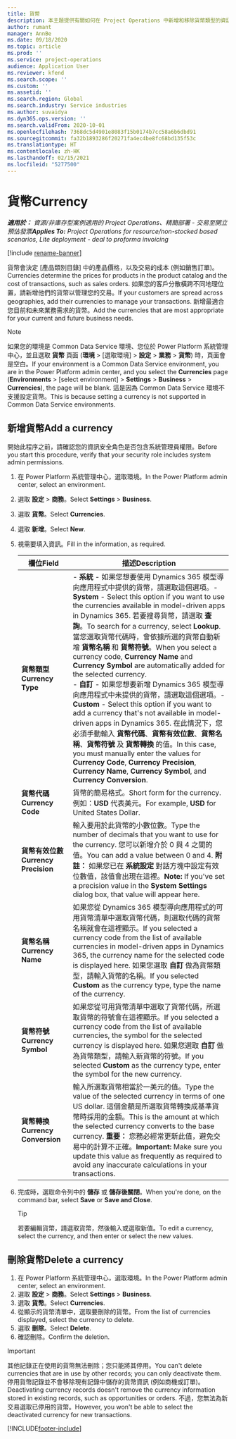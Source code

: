 ```yaml
---
title: 貨幣
description: 本主題提供有關如何在 Project Operations 中新增和移除貨幣類型的資訊。
author: rumant
manager: AnnBe
ms.date: 09/18/2020
ms.topic: article
ms.prod: ''
ms.service: project-operations
audience: Application User
ms.reviewer: kfend
ms.search.scope: ''
ms.custom: ''
ms.assetid: ''
ms.search.region: Global
ms.search.industry: Service industries
ms.author: suvaidya
ms.dyn365.ops.version: ''
ms.search.validFrom: 2020-10-01
ms.openlocfilehash: 7368dc5d4901e8083f15b0174b7cc58a6b6dbd91
ms.sourcegitcommit: fa32b1893286f20271fa4ec4be8fc68bd135f53c
ms.translationtype: HT
ms.contentlocale: zh-HK
ms.lasthandoff: 02/15/2021
ms.locfileid: "5277500"
---
```

# <a name="currency"></a><span data-ttu-id="d33a0-103">貨幣</span><span class="sxs-lookup"><span data-stu-id="d33a0-103">Currency</span></span>

<span data-ttu-id="d33a0-104">_**適用於：** 資源/非庫存型案例適用的 Project Operations、精簡部署 - 交易至開立預估發票_</span><span class="sxs-lookup"><span data-stu-id="d33a0-104">_**Applies To:** Project Operations for resource/non-stocked based scenarios, Lite deployment - deal to proforma invoicing_</span></span>

[!include [rename-banner](~/includes/cc-data-platform-banner.md)]

<span data-ttu-id="d33a0-105">貨幣會決定 [產品類別目錄] 中的產品價格，以及交易的成本 (例如銷售訂單)。</span><span class="sxs-lookup"><span data-stu-id="d33a0-105">Currencies determine the prices for products in the product catalog and the cost of transactions, such as sales orders.</span></span> <span data-ttu-id="d33a0-106">如果您的客戶分散橫跨不同地理位置，請新增他們的貨幣以管理您的交易。</span><span class="sxs-lookup"><span data-stu-id="d33a0-106">If your customers are spread across geographies, add their currencies to manage your transactions.</span></span> <span data-ttu-id="d33a0-107">新增最適合您目前和未來業務需求的貨幣。</span><span class="sxs-lookup"><span data-stu-id="d33a0-107">Add the currencies that are most appropriate for your current and future business needs.</span></span>  

> [!NOTE]
> <span data-ttu-id="d33a0-108">如果您的環境是 Common Data Service 環境、您位於 Power Platform 系統管理中心，並且選取 **貨幣** 頁面 (**環境** > [選取環境] > **設定** > **業務** > **貨幣**) 時，頁面會是空白。</span><span class="sxs-lookup"><span data-stu-id="d33a0-108">If your environment is a Common Data Service environment, you are in the Power Platform admin center, and you select the **Currencies** page (**Environments** > [select environment] > **Settings** > **Business** > **Currencies**), the page will be blank.</span></span> <span data-ttu-id="d33a0-109">這是因為 Common Data Service 環境不支援設定貨幣。</span><span class="sxs-lookup"><span data-stu-id="d33a0-109">This is because setting a currency is not supported in Common Data Service environments.</span></span>

## <a name="add-a-currency"></a><span data-ttu-id="d33a0-110">新增貨幣</span><span class="sxs-lookup"><span data-stu-id="d33a0-110">Add a currency</span></span>  
<span data-ttu-id="d33a0-111">開始此程序之前，請確認您的資訊安全角色是否包含系統管理員權限。</span><span class="sxs-lookup"><span data-stu-id="d33a0-111">Before you start this procedure, verify that your security role includes system admin permissions.</span></span> 

1. <span data-ttu-id="d33a0-112">在 Power Platform 系統管理中心，選取環境。</span><span class="sxs-lookup"><span data-stu-id="d33a0-112">In the Power Platform admin center, select an environment.</span></span> 
2. <span data-ttu-id="d33a0-113">選取 **設定** > **商務**。</span><span class="sxs-lookup"><span data-stu-id="d33a0-113">Select **Settings** > **Business**.</span></span>
3. <span data-ttu-id="d33a0-114">選取 **貨幣**。</span><span class="sxs-lookup"><span data-stu-id="d33a0-114">Select **Currencies**.</span></span>  
4. <span data-ttu-id="d33a0-115">選取 **新增**。</span><span class="sxs-lookup"><span data-stu-id="d33a0-115">Select **New**.</span></span>  
5. <span data-ttu-id="d33a0-116">視需要填入資訊。</span><span class="sxs-lookup"><span data-stu-id="d33a0-116">Fill in the information, as required.</span></span>  


   |          <span data-ttu-id="d33a0-117">欄位</span><span class="sxs-lookup"><span data-stu-id="d33a0-117">Field</span></span>          |                                                                                                                                                                                                                                                                                                                                                                            <span data-ttu-id="d33a0-118">描述</span><span class="sxs-lookup"><span data-stu-id="d33a0-118">Description</span></span>                                                                                                                                                                                                                                                                                                                                                                            |
   |-------------------------|-------------------------------------------------------------------------------------------------------------------------------------------------------------------------------------------------------------------------------------------------------------------------------------------------------------------------------------------------------------------------------------------------------------------------------------------------------------------------------------------------------------------------------------------------------------------------------------------------------------------------------------------------------------------------------------------------------------------------------------------------------------------|
   |    <span data-ttu-id="d33a0-119">**貨幣類型**</span><span class="sxs-lookup"><span data-stu-id="d33a0-119">**Currency Type**</span></span>    | <span data-ttu-id="d33a0-120">- **系統** - 如果您想要使用 Dynamics 365 模型導向應用程式中提供的貨幣，請選取這個選項。</span><span class="sxs-lookup"><span data-stu-id="d33a0-120">- **System** - Select this option if you want to use the currencies available in model-driven apps in Dynamics 365.</span></span> <span data-ttu-id="d33a0-121">若要搜尋貨幣，請選取 **查詢**。</span><span class="sxs-lookup"><span data-stu-id="d33a0-121">To search for a currency,  select **Lookup**.</span></span> <span data-ttu-id="d33a0-122">當您選取貨幣代碼時，會依據所選的貨幣自動新增 **貨幣名稱** 和 **貨幣符號**。</span><span class="sxs-lookup"><span data-stu-id="d33a0-122">When you select a currency code, **Currency Name** and **Currency Symbol** are automatically added for the selected currency.</span></span><br /><span data-ttu-id="d33a0-123">- **自訂** - 如果您想要新增 Dynamics 365 模型導向應用程式中未提供的貨幣，請選取這個選項。</span><span class="sxs-lookup"><span data-stu-id="d33a0-123">- **Custom** - Select this option if you want to add a currency that's not available in model-driven apps in Dynamics 365.</span></span> <span data-ttu-id="d33a0-124">在此情況下，您必須手動輸入 **貨幣代碼**、**貨幣有效位數**、**貨幣名稱**、**貨幣符號** 及 **貨幣轉換** 的值。</span><span class="sxs-lookup"><span data-stu-id="d33a0-124">In this case, you must manually enter the values for **Currency Code**, **Currency Precision**, **Currency Name**, **Currency Symbol**, and **Currency Conversion**.</span></span> |
   |    <span data-ttu-id="d33a0-125">**貨幣代碼**</span><span class="sxs-lookup"><span data-stu-id="d33a0-125">**Currency Code**</span></span>    |                                                                                                                                                                                                                                                                                                                                            <span data-ttu-id="d33a0-126">貨幣的簡易格式。</span><span class="sxs-lookup"><span data-stu-id="d33a0-126">Short form for the currency.</span></span> <span data-ttu-id="d33a0-127">例如：**USD** 代表美元。</span><span class="sxs-lookup"><span data-stu-id="d33a0-127">For example, **USD** for United States Dollar.</span></span>                                                                                                                                                                                                                                                                                                                                            |
   | <span data-ttu-id="d33a0-128">**貨幣有效位數**</span><span class="sxs-lookup"><span data-stu-id="d33a0-128">**Currency Precision**</span></span>  |                                                                                                                                                                                  <span data-ttu-id="d33a0-129">輸入要用於此貨幣的小數位數。</span><span class="sxs-lookup"><span data-stu-id="d33a0-129">Type the number of decimals that you want to use for the currency.</span></span>  <span data-ttu-id="d33a0-130">您可以新增介於 0 與 4 之間的值。</span><span class="sxs-lookup"><span data-stu-id="d33a0-130">You can add a value between 0 and 4.</span></span> <span data-ttu-id="d33a0-131">**附註：** 如果您已在 **系統設定** 對話方塊中設定有效位數值，該值會出現在這裡。</span><span class="sxs-lookup"><span data-stu-id="d33a0-131">**Note:**  If you've set a precision value in the **System Settings** dialog box, that value will appear here.</span></span>                                                                                                                                                                                  |
   |    <span data-ttu-id="d33a0-132">**貨幣名稱**</span><span class="sxs-lookup"><span data-stu-id="d33a0-132">**Currency Name**</span></span>    |                                                                                                                                                                                                                                         <span data-ttu-id="d33a0-133">如果您從 Dynamics 365 模型導向應用程式的可用貨幣清單中選取貨幣代碼，則選取代碼的貨幣名稱就會在這裡顯示。</span><span class="sxs-lookup"><span data-stu-id="d33a0-133">If you selected a currency code from the list of available currencies in model-driven apps in Dynamics 365, the currency name for the selected code is displayed here.</span></span> <span data-ttu-id="d33a0-134">如果您選取 **自訂** 做為貨幣類型，請輸入貨幣的名稱。</span><span class="sxs-lookup"><span data-stu-id="d33a0-134">If you selected **Custom** as the currency type, type the name of the currency.</span></span>                                                                                                                                                                                                                                          |
   |   <span data-ttu-id="d33a0-135">**貨幣符號**</span><span class="sxs-lookup"><span data-stu-id="d33a0-135">**Currency Symbol**</span></span>   |                                                                                                                                                                                                                                                                      <span data-ttu-id="d33a0-136">如果您從可用貨幣清單中選取了貨幣代碼，所選取貨幣的符號會在這裡顯示。</span><span class="sxs-lookup"><span data-stu-id="d33a0-136">If you selected a currency code from the list of available currencies, the symbol for the selected currency is displayed here.</span></span> <span data-ttu-id="d33a0-137">如果您選取 **自訂** 做為貨幣類型，請輸入新貨幣的符號。</span><span class="sxs-lookup"><span data-stu-id="d33a0-137">If you selected **Custom** as the currency type, enter the symbol for the new currency.</span></span>                                                                                                                                                                                                                                                                       |
   | <span data-ttu-id="d33a0-138">**貨幣轉換**</span><span class="sxs-lookup"><span data-stu-id="d33a0-138">**Currency Conversion**</span></span> |                                                                                                                                                                                                                                     <span data-ttu-id="d33a0-139">輸入所選取貨幣相當於一美元的值。</span><span class="sxs-lookup"><span data-stu-id="d33a0-139">Type the value of the selected currency in terms of one US dollar.</span></span> <span data-ttu-id="d33a0-140">這個金額是所選取貨幣轉換成基準貨幣時採用的金額。</span><span class="sxs-lookup"><span data-stu-id="d33a0-140">This is the amount at which the selected currency converts to the base currency.</span></span> <span data-ttu-id="d33a0-141">**重要：** 您務必經常更新此值，避免交易中的計算不正確。</span><span class="sxs-lookup"><span data-stu-id="d33a0-141">**Important:**  Make sure you update this value as frequently as required to avoid any inaccurate calculations in your transactions.</span></span>                                                                                                                                                                                                                                      |


6. <span data-ttu-id="d33a0-142">完成時，選取命令列中的 **儲存** 或 **儲存後關閉**。</span><span class="sxs-lookup"><span data-stu-id="d33a0-142">When you're done, on the command bar, select **Save** or **Save and Close**.</span></span>  

   > [!TIP]
   >  <span data-ttu-id="d33a0-143">若要編輯貨幣，請選取貨幣，然後輸入或選取新值。</span><span class="sxs-lookup"><span data-stu-id="d33a0-143">To edit a currency, select the currency, and then enter or select the new values.</span></span>  

## <a name="delete-a-currency"></a><span data-ttu-id="d33a0-144">刪除貨幣</span><span class="sxs-lookup"><span data-stu-id="d33a0-144">Delete a currency</span></span>  

1. <span data-ttu-id="d33a0-145">在 Power Platform 系統管理中心，選取環境。</span><span class="sxs-lookup"><span data-stu-id="d33a0-145">In the Power Platform admin center, select an environment.</span></span> 
2. <span data-ttu-id="d33a0-146">選取 **設定** > **商務**。</span><span class="sxs-lookup"><span data-stu-id="d33a0-146">Select **Settings** > **Business**.</span></span>
3. <span data-ttu-id="d33a0-147">選取 **貨幣**。</span><span class="sxs-lookup"><span data-stu-id="d33a0-147">Select **Currencies**.</span></span>  
4. <span data-ttu-id="d33a0-148">從顯示的貨幣清單中，選取要刪除的貨幣。</span><span class="sxs-lookup"><span data-stu-id="d33a0-148">From the list of currencies displayed, select the currency to delete.</span></span>  
5. <span data-ttu-id="d33a0-149">選取 **刪除**。</span><span class="sxs-lookup"><span data-stu-id="d33a0-149">Select **Delete**.</span></span>  
6. <span data-ttu-id="d33a0-150">確認刪除。</span><span class="sxs-lookup"><span data-stu-id="d33a0-150">Confirm the deletion.</span></span>  

> [!IMPORTANT]
>  <span data-ttu-id="d33a0-151">其他記錄正在使用的貨幣無法刪除；您只能將其停用。</span><span class="sxs-lookup"><span data-stu-id="d33a0-151">You can't delete currencies that are in use by other records; you can only deactivate them.</span></span> <span data-ttu-id="d33a0-152">停用貨幣記錄並不會移除現有記錄中儲存的貨幣資訊 (例如商機或訂單)。</span><span class="sxs-lookup"><span data-stu-id="d33a0-152">Deactivating currency records doesn't remove the currency information stored in existing records, such as opportunities or orders.</span></span> <span data-ttu-id="d33a0-153">不過，您無法為新交易選取已停用的貨幣。</span><span class="sxs-lookup"><span data-stu-id="d33a0-153">However, you won't be able to select the deactivated currency for new transactions.</span></span>  


[!INCLUDE[footer-include](../includes/footer-banner.md)]